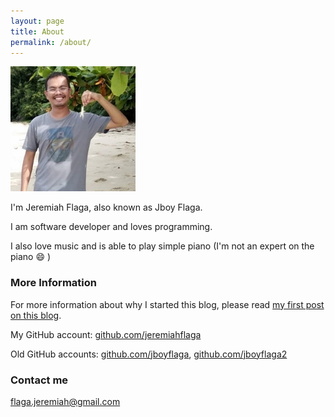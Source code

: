 ```yaml
---
layout: page
title: About
permalink: /about/
---
```



<div class="sidebar">
    <img src="/images/jboy-with-starfish(200x200).jpg" />
</div>

<!--<div class="sidebar">
    <img src="/images/Jboy2017-Real-2(200x200).jpg" width="70px" />
</div>-->

I'm Jeremiah Flaga, also known as Jboy Flaga.

I am software developer and loves programming.

I also love music and is able to play simple piano (I'm not an expert on the piano :smile: )

### More Information

For more information about why I started this blog, please read [my first post on this blog](/2017/03/12/moving-my-blog-to-github-again/).

My GitHub account: [github.com/jeremiahflaga](https://github.com/jeremiahflaga)

Old GitHub accounts: [github.com/jboyflaga](https://github.com/jboyflaga), [github.com/jboyflaga2](https://github.com/jboyflaga2)


### Contact me

[flaga.jeremiah@gmail.com](mailto:flaga.jeremiah@gmail.com)

